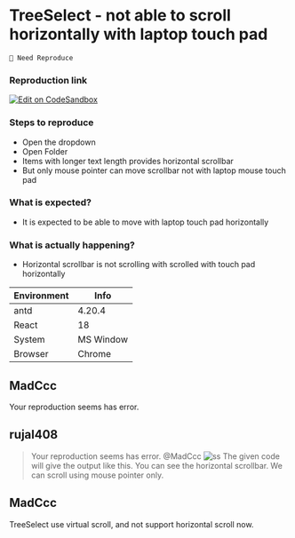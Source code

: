# TreeSelect - not able to scroll horizontally with laptop touch pad

`🤔 Need Reproduce`

### Reproduction link

[![Edit on CodeSandbox](https://codesandbox.io/static/img/play-codesandbox.svg)](https://codesandbox.io/s/antd-reproduction-template-forked-d389wc?file=/index.js)

### Steps to reproduce

- Open the dropdown
- Open Folder
- Items with longer text length provides horizontal scrollbar
- But only mouse pointer can move scrollbar not with laptop mouse touch pad

### What is expected?

- It is expected to be able to move with laptop touch pad horizontally

### What is actually happening?

- Horizontal scrollbar is not scrolling with scrolled with touch pad horizontally

| Environment | Info      |
| ----------- | --------- |
| antd        | 4.20.4    |
| React       | 18        |
| System      | MS Window |
| Browser     | Chrome    |

<!-- generated by ant-design-issue-helper. DO NOT REMOVE -->

## MadCcc

Your reproduction seems has error.

## rujal408

> Your reproduction seems has error.
> @MadCcc
> ![ss](https://github.com/ant-design/ant-design/assets/23138426/57bd8376-ede2-4669-be49-7b577bef0f3c)
> The given code will give the output like this. You can see the horizontal scrollbar. We can scroll using mouse pointer only.

## MadCcc

TreeSelect use virtual scroll, and not support horizontal scroll now.
